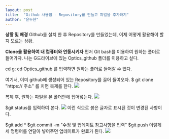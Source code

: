 ```yaml
---
layout: post
title:  "Github 사용법 - Repository를 만들고 파일을 추가하기"
author: "윤두현"
---
```


**상황 및 배경**
Github를 설치 한 후 Repository를 만들었는데, 이제 어떻게 활용해야 할지 모르는 상황. 

**Clone을 활용하여 내 컴퓨터와 연동시키자**
먼저 Git bash를 이용하여 원하는 폴더로 들어가자.
나는 G드라이브에 있는 Optics_github 폴더를 이용하고 싶다.

cd g:
cd Optics_github
를 입력하면 원하는 폴더로 들어갈 수 있다. 

여기서, 이미 github에 생성되어 있는 Repository를 끌어 들여오자.
$ git clone "https:// 주소"   를 치면 복제를 한다.
<img src="\pictures\1.jpg">

복제 후, 원하는 파일을 본 폴더안에 집어넣는다. 
<img src="\pictures\2.jpg">

$git status를 입력하여 본다.
<img src="\pictures\3.jpg">
이런 식으로 붉은 글자로 표시된 것이 변경된 사항이다. 

$git add *
$git commit -m "수정 및 업데이트 참고사항을 입력"
$git push
이렇게 세 명령어를 연달아 넣어주면 업데이트가 완료가 된다. 
<img src="\pictures\4.jpg">

